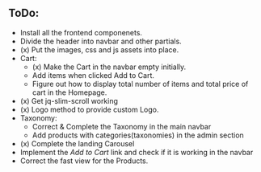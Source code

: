 ## ToDo:  
- Install all the frontend componenets.
- Divide the header into navbar and other partials.
- (x) Put the images, css and js assets into place.
- Cart:
	- (x) Make the Cart in the navbar empty initially. 
	- Add items when clicked Add to Cart.
	- Figure out how to display total number of items and total price of cart in the Homepage.
- (x) Get jq-slim-scroll working
- (x) Logo method to provide custom Logo.
- Taxonomy:
	- Correct & Complete the Taxonomy in the main navbar
	- Add products with categories(taxonomies) in the admin section
- (x) Complete the landing Carousel
- Implement the *Add to Cart* link and check if it is working in the navbar
- Correct the fast view for the Products.
